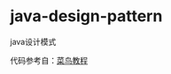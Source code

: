 # java-design-pattern
java设计模式

代码参考自：[菜鸟教程](http://www.runoob.com/design-pattern/adapter-pattern.html)
